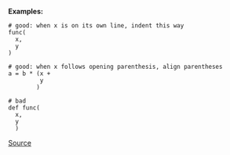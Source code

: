 **Examples:**

```
# good: when x is on its own line, indent this way
func(
  x,
  y
)

# good: when x follows opening parenthesis, align parentheses
a = b * (x +
         y
        )

# bad
def func(
  x,
  y
  )
```

[Source](http://www.rubydoc.info/gems/rubocop/RuboCop/Cop/Style/ClosingParenthesisIndentation)